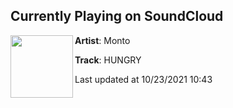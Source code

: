 ## Currently Playing on SoundCloud

[<img align="left" width="100" src="https://i1.sndcdn.com/artworks-VM9fRIoC3E2AHuDj-Eo9aYQ-t500x500.jpg">](https://soundcloud.com/monto-604833875/hungry?in_system_playlist=track-stations%3A1145585986)

**Artist**: Monto 

**Track**: HUNGRY

Last updated at 10/23/2021 10:43
